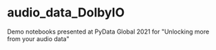 # audio_data_DolbyIO
Demo notebooks presented at PyData Global 2021 for "Unlocking more from your audio data"
